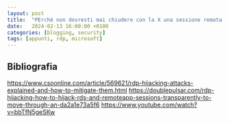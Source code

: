 ```yaml
---
layout: post
title:  "PErchè non dovresti mai chiudere con la X una sessione remota RDP"
date:   2024-02-13 16:00:00 +0100
categories: [blogging, security]
tags: [appunti, rdp, microsoft] 
---
```





## Bibliografia
https://www.csoonline.com/article/569621/rdp-hijacking-attacks-explained-and-how-to-mitigate-them.html
https://doublepulsar.com/rdp-hijacking-how-to-hijack-rds-and-remoteapp-sessions-transparently-to-move-through-an-da2a1e73a5f6
https://www.youtube.com/watch?v=bbTfN5geSKw
